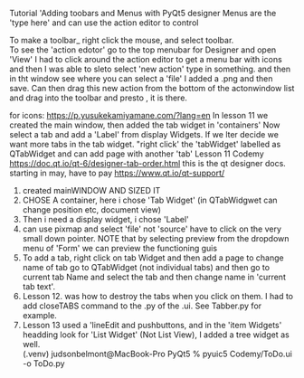Tutorial 'Adding toobars and Menus with PyQt5 designer
Menus are the 'type here' and can use the action editor to control


To make a toolbar_ right click the mouse, and select toolbar.  
To see the 'action edotor' go to the top menubar for Designer and open 'View'
I had to click around the action editor to get a menu bar with icons and then I was able to sleto select 'new action' type in something. and then in tht window see where you can select a 'file'  I added a .png and then save.  Can then drag this new action from the bottom of the actonwindow list and drag into the toolbar and presto , it is there.


for icons:   https://p.yusukekamiyamane.com/?lang=en
In lesson 11 we created the main window, then added the tab widget in 'containers'  Now select a tab and add a 'Label' from display Widgets.
 If we lter decide we want more tabs in the tab widget. "right click' the 'tabWidget' labelled as QTabWidget and can add page with another 'tab'
Lesson 11 Codemy
https://doc.qt.io/qt-6/designer-tab-order.html  this is the qt designer docs.
starting in may, have to pay  https://www.qt.io/qt-support/
1. created mainWINDOW AND SIZED IT
2. CHOSE A container, here i chose 'Tab Widget' (in QTabWidgwet can change position etc, document view)
3. Then i need a display widget, i chose 'Label'
4. can use pixmap and select 'file' not 'source' have to click on the very small down pointer.
NOTE that by selecting preview from the dropdown menu of 'Form' we can preview the functioning guis
5. To add a tab, right click on tab Widget and then add a page
    to change name of tab go to QTabWidget (not individual tabs) and then go to current tab Name and select the tab and then change name in 'current tab text'.
6. Lesson 12. was how to destroy the tabs when you click on them.  I had to add closeTABS  command to the .py of the .ui.  See Tabber.py for example.
7. Lesson 13 used a 'lineEdit and pushbuttons, and in the 'item Widgets' headding look for 'List Widget' (Not List View), I added a tree widget as well.  
(.venv) judsonbelmont@MacBook-Pro PyQt5 % pyuic5 Codemy/ToDo.ui -o ToDo.py